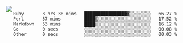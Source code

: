 

<a href="https://github.com/anuraghazra/github-readme-stats">
  <img align="left" src="https://github-readme-stats.vercel.app/api?username=kfly8&count_private=true&show_icons=true&theme=calm" />
</a>


<!--START_SECTION:waka-->

```text
Ruby       3 hrs 38 mins   ████████████████▓░░░░░░░░   66.27 %
Perl       57 mins         ████▒░░░░░░░░░░░░░░░░░░░░   17.52 %
Markdown   53 mins         ████░░░░░░░░░░░░░░░░░░░░░   16.12 %
Go         0 secs          ░░░░░░░░░░░░░░░░░░░░░░░░░   00.08 %
Other      0 secs          ░░░░░░░░░░░░░░░░░░░░░░░░░   00.03 %
```

<!--END_SECTION:waka-->
